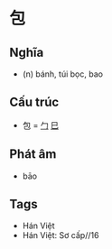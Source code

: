 # 包

## Nghĩa

* (n) bánh, túi bọc, bao

## Cấu trúc
* 包 = [勹](勹.md) [巳](巳.md)

## Phát âm

* bāo

## Tags
* Hán Việt
* Hán Việt: Sơ cấp//16

<script>window.HANZI_FIELD='包';</script>
